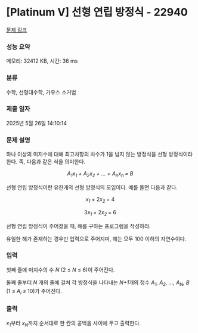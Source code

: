 # [Platinum V] 선형 연립 방정식 - 22940 

[문제 링크](https://www.acmicpc.net/problem/22940) 

### 성능 요약

메모리: 32412 KB, 시간: 36 ms

### 분류

수학, 선형대수학, 가우스 소거법

### 제출 일자

2025년 5월 26일 14:10:14

### 문제 설명

<p>하나 이상의 미지수에 대해 최고차항의 차수가 1을 넘지 않는 방정식을 선형 방정식이라 한다. 족, 다음과 같은 식을 의미한다.</p>

<p style="text-align: center;"><em>A<sub>1</sub>x<sub>1 </sub>+ A<sub>2</sub>x<sub>2 </sub>+ ... + A<sub>n</sub>x<sub>n </sub>= B</em></p>

<p>선형 연립 방정식이란 유한개의 선형 방정식의 모임이다. 예를 들면 다음과 같다.</p>

<p style="text-align: center;"><em>x</em><sub><em>1</em> </sub>+ 2<em>x</em><sub><em>2</em> </sub>= 4</p>

<p style="text-align: center;">3<em>x<sub>1 </sub>+ </em>2<em>x</em><sub><em>2</em> </sub>= 6</p>

<p>선형 연립 방정식이 주어졌을 때, 해를 구하는 프로그램을 작성하라.</p>

<p>유일한 해가 존재하는 경우만 입력으로 주어지며, 해는 모두 100 이하의 자연수이다.</p>

### 입력 

 <p>첫째 줄에 미지수의 수 <em>N </em>(2 ≤ <em>N </em>≤ 6)이 주어진다.</p>

<p>둘째 줄부터 <em>N </em>개의 줄에 걸쳐 각 방정식을 나타내는 <em>N+1</em>개의 정수 <em>A<sub>1</sub>, A<sub>2</sub>, ..., A<sub>N</sub>, B</em> (1 ≤ <em>A<sub><em>i</em>  </sub>≤ </em>10)가 주어진다.</p>

### 출력 

 <p><em>x<sub>1</sub></em>부터 <em>x<sub>N</sub></em>까지 순서대로 한 칸의 공백을 사이에 두고 출력한다.</p>

